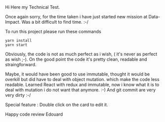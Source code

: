 
Hi Here my Technical Test.

Once again sorry, for the time taken i have just started new mission at Data-Impact.
Was a bit difficult to find time. :-/

To run this project please run these commands
```shell
yarn install
yarn start
```

Obviously, the code is not as much perfect as i wish, ( it's never as perfect as wish ;-).
On the good point the code it's pretty clean, readable and straingforward.

Maybe, it would have been good to use immutable, thought it would be overkill but did have to deal with object mutation.
which make the code less readable.
Learned React with redux and immutable, now i know what it is to deal with mutation i do not want that anymore. :-)
And git commit are very very dirty :-/

Special feature : Double click on the card to edit it.

Happy code review
Edouard
